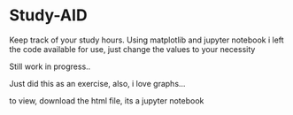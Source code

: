 # Study-AID
Keep track of your study hours. Using matplotlib and jupyter notebook
i left the code available for use, just change the values to your necessity

Still work in progress..

Just did this as an exercise, also, i love graphs...

to view, download the html file, its a jupyter notebook 

